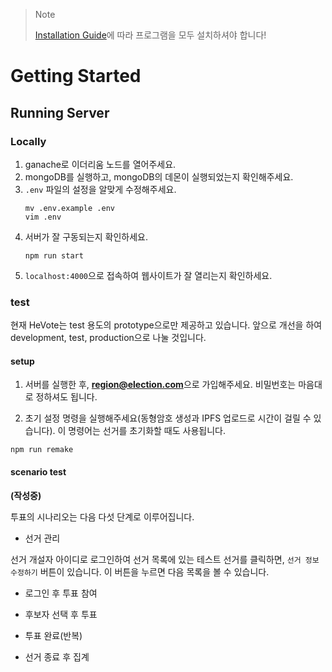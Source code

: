 > Note
>
> [Installation Guide](https://github.com/HanBae/HeVote/blob/master/docs/INSTALLATION_GUIDE.md)에 따라
> 프로그램을 모두 설치하셔야 합니다!

# Getting Started
## Running Server
### Locally
1. ganache로 이더리움 노드를 열어주세요.
2. mongoDB를 실행하고, mongoDB의 데몬이 실행되었는지 확인해주세요.
3. `.env` 파일의 설정을 알맞게 수정해주세요. 
    ```
    mv .env.example .env
    vim .env
    ```
4. 서버가 잘 구동되는지 확인하세요.
    ```
    npm run start
    ```
5. `localhost:4000`으로 접속하여 웹사이트가 잘 열리는지 확인하세요.

### test
현재 HeVote는 test 용도의 prototype으로만 제공하고 있습니다.
앞으로 개선을 하여 development, test, production으로 나눌 것입니다.

#### setup
1. 서버를 실행한 후, **region@election.com**으로 가입해주세요.
비밀번호는 마음대로 정하셔도 됩니다.

2. 초기 설정 명령을 실행해주세요(동형암호 생성과 IPFS 업로드로 시간이 걸릴 수 있습니다). 이 명령어는 선거를 초기화할 때도 사용됩니다.
```
npm run remake
```

#### scenario test
**(작성중)**

투표의 시나리오는 다음 다섯 단계로 이루어집니다.

- 선거 관리

선거 개설자 아이디로 로그인하여 선거 목록에 있는 테스트 선거를 클릭하면,
`선거 정보 수정하기` 버튼이 있습니다.
이 버튼을 누르면 다음 목록을 볼 수 있습니다.

- 로그인 후 투표 참여

- 후보자 선택 후 투표

- 투표 완료(반복)

- 선거 종료 후 집계
